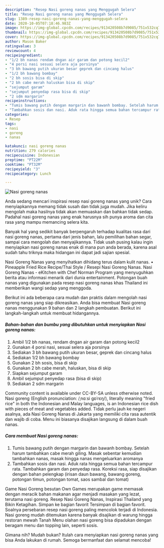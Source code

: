 ```yaml
---
description: "Resep Nasi goreng nanas yang Menggugah Selera"
title: "Resep Nasi goreng nanas yang Menggugah Selera"
slug: 1389-resep-nasi-goreng-nanas-yang-menggugah-selera
date: 2020-10-05T07:18:46.983Z
image: https://img-global.cpcdn.com/recipes/913420508b7d9085/751x532cq70/nasi-goreng-nanas-foto-resep-utama.jpg
thumbnail: https://img-global.cpcdn.com/recipes/913420508b7d9085/751x532cq70/nasi-goreng-nanas-foto-resep-utama.jpg
cover: https://img-global.cpcdn.com/recipes/913420508b7d9085/751x532cq70/nasi-goreng-nanas-foto-resep-utama.jpg
author: Mason Baker
ratingvalue: 3
reviewcount: 4
recipeingredient:
- "1/2 bh nanas rendam dngan air garam dan potong kecil2"
- "4 porsi nasi sesuai selera aja porsinya"
- "3 bh bawang putih ukuran besar geprek dan cincang halus"
- "1/2 bh bawang bombay"
- "2 bh sosis bisa di skip"
- "2 bh cabe merah haluskan bisa di skip"
- "sejumput garam"
- "sejumput penyedap rasa bisa di skip"
- "2 sdm margarin"
recipeinstructions:
- "Tumis bawang putih dengan margarin dan bawanh bombay. Setelah harum tambahkan cabe merah giling. Masak sebentar kemudian tambahkan nanas, masak hingga nanas mengeluarkan aromanya"
- "Tambahkan sosis dan nasi. Aduk rata hingga semua bahan tercampur rata. Tambahkan garam dan penyedap rasa. Koreksi rasa, siap disajikan dengan bahan pelengkap (irisan daun bawang, bawang goreng, potongan timun, potongan tomat, saos sambal dan tomat)"
categories:
- Resep
tags:
- nasi
- goreng
- nanas

katakunci: nasi goreng nanas 
nutrition: 279 calories
recipecuisine: Indonesian
preptime: "PT22M"
cooktime: "PT32M"
recipeyield: "3"
recipecategory: Lunch

---
```



![Nasi goreng nanas](https://img-global.cpcdn.com/recipes/913420508b7d9085/751x532cq70/nasi-goreng-nanas-foto-resep-utama.jpg)

Anda sedang mencari inspirasi resep nasi goreng nanas yang unik? Cara menyiapkannya memang tidak susah dan tidak juga mudah. Jika keliru mengolah maka hasilnya tidak akan memuaskan dan bahkan tidak sedap. Padahal nasi goreng nanas yang enak harusnya sih punya aroma dan cita rasa yang mampu memancing selera kita.

Banyak hal yang sedikit banyak berpengaruh terhadap kualitas rasa dari nasi goreng nanas, pertama dari jenis bahan, lalu pemilihan bahan segar, sampai cara mengolah dan menyajikannya. Tidak usah pusing kalau ingin menyiapkan nasi goreng nanas enak di mana pun anda berada, karena asal sudah tahu triknya maka hidangan ini dapat jadi sajian spesial.

Nasi Goreng Nanas yang menyihatkan dihidang terus dalam kulit nanas. • Pineapple Fried Rice Recipe/Thai Style / Resepi Nasi Goreng Nanas. Nasi Goreng Nanas - eKitchen with Chef Norman Program yang menyuguhkan berita atau informasi menarik dari dunia entertainment. Potongan buah nanas yang digunakan pada resep nasi goreng nanas khas Thailand ini memberikan wangi sedap yang menggoda.


Berikut ini ada beberapa cara mudah dan praktis dalam mengolah nasi goreng nanas yang siap dikreasikan. Anda bisa membuat Nasi goreng nanas menggunakan 9 bahan dan 2 langkah pembuatan. Berikut ini langkah-langkah untuk membuat hidangannya.

<!--inarticleads1-->

##### Bahan-bahan dan bumbu yang dibutuhkan untuk menyiapkan Nasi goreng nanas:

1. Ambil 1/2 bh nanas, rendam dngan air garam dan potong kecil2
1. Gunakan 4 porsi nasi, sesuai selera aja porsinya
1. Sediakan 3 bh bawang putih ukuran besar, geprek dan cincang halus
1. Sediakan 1/2 bh bawang bombay
1. Gunakan 2 bh sosis, bisa di skip
1. Gunakan 2 bh cabe merah, haluskan, bisa di skip
1. Siapkan sejumput garam
1. Ambil sejumput penyedap rasa (bisa di skip)
1. Sediakan 2 sdm margarin


Community content is available under CC-BY-SA unless otherwise noted. Nasi goreng (English pronunciation: /ˌnɑːsi ɡɒˈrɛŋ/), literally meaning &#34;fried rice&#34; in both the Indonesian and Malay languages, is an Indonesian rice dish with pieces of meat and vegetables added. Tidak perlu jauh ke negeri asalnya, ada Nasi Goreng Nanas di Jakarta yang memiliki cita rasa autentik dan wajib di coba. Menu ini biasanya disajikan langsung di dalam buah nanas. 

<!--inarticleads2-->

##### Cara membuat Nasi goreng nanas:

1. Tumis bawang putih dengan margarin dan bawanh bombay. Setelah harum tambahkan cabe merah giling. Masak sebentar kemudian tambahkan nanas, masak hingga nanas mengeluarkan aromanya
1. Tambahkan sosis dan nasi. Aduk rata hingga semua bahan tercampur rata. Tambahkan garam dan penyedap rasa. Koreksi rasa, siap disajikan dengan bahan pelengkap (irisan daun bawang, bawang goreng, potongan timun, potongan tomat, saos sambal dan tomat)


Game Nasi Goreng besutan Own Games merupakan game memasak dengan meracik bahan makanan agar menjadi masakan yang lezat, terutama nasi goreng. Resep Nasi Goreng Nanas, Inspirasi Thailand yang Bikin Ketagihan. Simpan ke bagian favorit Tersimpan di bagian favorit. Soalnya persebaran resep nasi goreng paling mencolok terjadi di Indonesia. Nasi goreng mudah ditemukan karena banyak disajikan di warung hingga restoran mewah Tanah Menu olahan nasi goreng bisa dipadukan dengan beragam menu dan topping lain, seperti sosis. 

Gimana nih? Mudah bukan? Itulah cara menyiapkan nasi goreng nanas yang bisa Anda lakukan di rumah. Semoga bermanfaat dan selamat mencoba!
